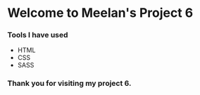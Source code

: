 # Welcome to Meelan's Project 6

### Tools I have used

 - HTML
 - CSS
 - SASS

### Thank you for visiting my project 6.
